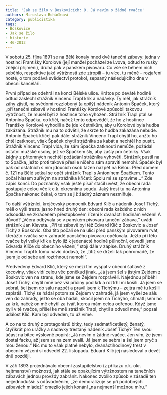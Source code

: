 ```yaml
---
title: 'Jak se žilo v Boskovicích: 9. Já nevím o žádné rvačce'
authors: Miroslava Boháčková
category: publicistika
tags:
- Boskovice
- Jak se žilo
- historie
- 46-2013
---
```


V sobotu 25. října 1891 se na Bělé konaly hned dvě taneční zábavy: jedna v hostinci Františky Korolové (její manžel pocházel ze Lvova, odtud to rusky znějící příjmení), druhá pak v  panském pivovaru. Co vše se během nich seběhlo, respektive jaké výtržnosti zde ztropili – tu více, tu méně – rozjaření hosté, o tom podává svědectví protokol, sepsaný následujícího dne v obecní kanceláři.

První případ se odehrál na konci Bělské ulice. Krátce po deváté hodině odtud zaslechl strážník Vincenc Trapl křik a nadávky. Ty měl, jak strážník záhy zjistil, na svědomí rozzlobený (a opilý) nádeník Antonín Špaček, který „při taneční zábavě v hostinci Františky Korolové způsobil takovou výtržnost, že musel býti z hostince toho vyhozen. Strážník Trapl ptal se Antonína Špačka, co křičí, načež tento odpověděl, že ho z hostince Františky Korolové vyhodili a že jde k četníkům, aby u Korolové byla hudba zakázána. Strážník mu na to odvětil, že skrze to hudba zakázána nebude. Antonín Špaček křičel pak dále: strážník Vincenc Trapl chytil ho, anžto ho chtěl zatknout, však Špaček chytil strážníka za kabát a nechtěl ho pustit. Strážník Vincenc Trapl vida, že sám Špačka zatknouti nemůže, požádal ostatní mužské osoby, jež se Špačkem šly, aby zašly pro četníky. Však žádný z přítomných nechtěl požádání strážníka vyhověti. Strážník pustil na to Špačka, ježto proti takové přesile ničeho sám spraviti nemohl. Špaček byl pak od ostatních s ním jdoucích osob tažen nazpět na Bělou. Před domem č. 121 na Bělé setkal se opět strážník Trapl s Antonínem Špačkem. Tento počal hlasem zuřivým na strážníka křičeti: Spolu mi se spravíme…“ Zde zápis končí. Do poznámky však ještě písař stačil uvést, že obecní rada postupuje celou věc k c.k. okresnímu soudu. Jaký trest tu na Antonína Špačka nakonec čekal, o tom se již žádný záznam nezmiňuje.

To další výtržníci, krejčovský pomocník Edvard Klíč a nádeník Josef Tichý, měli o výši trestu jasno hned druhý den: obecní rada každého z nich odsoudila ve zkráceném přestupkovém řízení k dvanácti hodinám vězení! A důvod? „Včera odbývala se v panském pivovaru taneční zábava,“ uvádí strážník Jan Kleveta. „Při té zábavě byl též Edvard Klíč z Boskovic a Josef Tichý z Boskovic. Oba tito počali se na ulici před panským pivovarem rvát, kterážto rvačka se v zahradě panského pivovaru opětovala. Ježto při této rvačce byl velký křik a bylo již k jedenácté hodině půlnoční, odvedli jsme Edvarda Klíče do obecního vězení,“ stojí dále v zápise. Druhý strážník Vincenc Trapl k tomu navíc dodává, že „titíž se drželi tak pohromadě, že jsem je od sebe ani roztrhnout nemohl“.

Předvedený Edvard Klíč, který se mezi tím vyspal v obecní šatlavě z kocoviny, však vidí celou věc poněkud jinak. „Já jsem šel s jistým Zejdem z Boskovic ven na stranu, kde jsme se Zejdem rozprávěli. Najednou přiběhl Josef Tichý, chytil mně bez vší příčiny pod krk a roztrhl mi košili. Já jsem se sebral, šel jsem do sálu nazpět a pravil jsem k Tichýmu – zejtra mě tu košili zaplatíš. Tichý se hádal potom ze Zejdem v zahradě, já jsem vyšel ze sálu ven do zahrady, ježto se oba hádali, skočil jsem na Tichýho, chmatl jsem ho za krk, načež on mě chytil za tvář, kterou mám celou odřenou. Když jsme byli v té rvačce, přišel ke mně strážník Trapl, chytil a odvedl mne,“ popsal událost Klíč. Kam byl odveden, to už víme.

A co na to druhý z protagonistů bitky, tedy sedmatřicetiletý, ženatý, čtyřikrát pro urážky a nadávky trestaný nádeník Josef Tichý? Ten svou účast na bitce výslovně popírá: „Já nevím o žádné rvačce. Jen vím, že jsem dostal facku, až jsem se na zem svalil. Já jsem se sebral a šel jsem pryč s mou ženou.“ Nic mu to však platné nebylo, dvanáctihodinový trest v obecním vězení si odseděl 22. listopadu. Eduard Klíč jej následoval o devět dnů později.

V září 1893 projednávalo obecní zastupitelstvo (z příkazu c.k. okr. hejtmanství) možnosti, jak stále se opakujícím výtržnostem na tanečních zábavách jednou provždy zabránit. Nakonec zvolilo způsob v zásadě ten nejjednodušší: s odůvodněním, „že demoralizuje se při podobných zábavách mládež“ omezilo jejich konání „na nejmenší možnou míru.“
